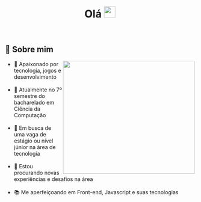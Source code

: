 <h1 align='center'>Olá <img src="https://raw.githubusercontent.com/kaueMarques/kaueMarques/master/hi.gif" height="30px"></h1>
<br>
<h2 align='left'>👤 Sobre mim</h2>

<a href="https://github.com/giovanibaldan/github-readme-stats">
  <img align="right" width='350px' height='300px' src="https://github-readme-stats.vercel.app/api/top-langs/?username=giovanibaldan&layout=donut-vertical&theme=dark" />
</a>

<!--[![Top Langs](https://github-readme-stats.vercel.app/api/top-langs/?username=giovanibaldan&layout=donut-vertical&theme=dark)](https://github.com/giovanibaldan/github-readme-stats)-->



<!--<img align=right src="https://i.gifer.com/origin/60/60120cc1d020a156a8401a3a2db12c4d.gif"
  width='350px' heigth='200px' alt='gif tech'/>-->
<ul align='left'>
  <li>🤍 Apaixonado por tecnologia, jogos e desenvolvimento</li>
  <br>
  <li>🌱 Atualmente no 7º semestre do bacharelado em Ciência da Computação</li>
  <br>
  <li>👯 Em busca de uma vaga de estágio ou nível júnior na área de tecnologia</li>
  <br>
  <li>🤔 Estou procurando novas experiências e desafios na área</li>
  <br>
  <li>📚 Me aperfeiçoando em Front-end, Javascript e suas tecnologias</li>
</ul>




<!--[![Top Langs](https://github-readme-stats.vercel.app/api/top-langs/?username=giovanibaldan&layout=donut-vertical&theme=dark)](https://github.com/giovanibaldan/github-readme-stats)-->


<!--Here are some ideas to get you started:

- 🔭 I’m currently working on ...
- 🌱 I’m currently learning ...
- 👯 I’m looking to collaborate on ...
- 🤔 I’m looking for help with ...
- 💬 Ask me about ...
- 📫 How to reach me: ...
- 😄 Pronouns: ...
- ⚡ Fun fact: ...
-->
